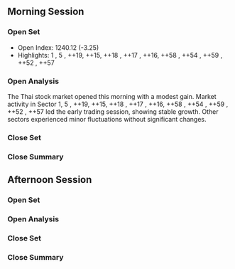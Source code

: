 ## Morning Session

### Open Set
* Open Index: 1240.12 (-3.25)
* Highlights: 1 , 5 , ++19, ++15, ++18 , ++17 , ++16, ++58 , ++54 , ++59 , ++52 , ++57

### Open Analysis
The Thai stock market opened this morning with a modest gain. Market activity in Sector 1, 5 , ++19, ++15, ++18 , ++17 , ++16, ++58 , ++54 , ++59 , ++52 , ++57 led the early trading session, showing stable growth. Other sectors experienced minor fluctuations without significant changes.

### Close Set

### Close Summary

## Afternoon Session

### Open Set

### Open Analysis

### Close Set

### Close Summary
